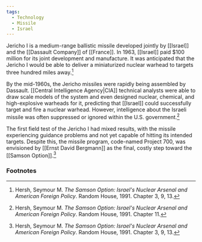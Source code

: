 ```yaml
---
tags:
  - Technology
  - Missile
  - Israel
---
```

Jericho I is a medium-range ballistic missile developed jointly by [[Israel]] and the [[Dassault Company]] of [[France]]. In 1963, [[Israel]] paid $100 million for its joint development and manufacture. It was anticipated that the Jericho I would be able to deliver a miniaturized nuclear warhead to targets three hundred miles away.[^1]

By the mid-1960s, the Jericho missiles were rapidly being assembled by Dassault. [[Central Intelligence Agency|CIA]] technical analysts were able to draw scale models of the system and even designed nuclear, chemical, and high-explosive warheads for it, predicting that [[Israel]] could successfully target and fire a nuclear warhead. However, intelligence about the Israeli missile was often suppressed or ignored within the U.S. government.[^2]

The first field test of the Jericho I had mixed results, with the missile experiencing guidance problems and not yet capable of hitting its intended targets. Despite this, the missile program, code-named Project 700, was envisioned by [[Ernst David Bergmann]] as the final, costly step toward the [[Samson Option]].[^1]

### Footnotes

[^1]: Hersh, Seymour M. *The Samson Option: Israel's Nuclear Arsenal and American Foreign Policy*. Random House, 1991. Chapter 3, 9, 13.
[^2]: Hersh, Seymour M. *The Samson Option: Israel's Nuclear Arsenal and American Foreign Policy*. Random House, 1991. Chapter 11.